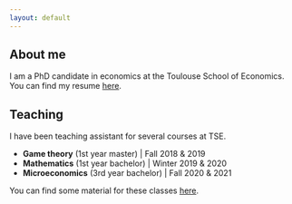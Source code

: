```yaml
---
layout: default
---
```


## About me

I am a PhD candidate in economics at the Toulouse School of Economics. You can find my resume [here](assets/images/CV_AJacquet.pdf).


## Teaching

I have been teaching assistant for several courses at TSE.

- **Game theory** (1st year master) \| Fall 2018 & 2019  
- **Mathematics** (1st year bachelor) \| Winter 2019 & 2020  
- **Microeconomics** (3rd year bachelor) \| Fall 2020 & 2021

You can find some material for these classes [here](teaching.html).
